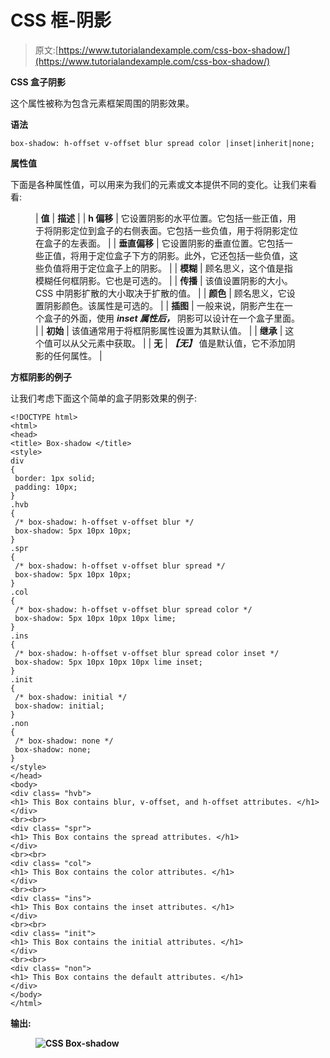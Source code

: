 # CSS 框-阴影

> 原文:[https://www.tutorialandexample.com/css-box-shadow/](https://www.tutorialandexample.com/css-box-shadow/)

**CSS 盒子阴影**

这个属性被称为包含元素框架周围的阴影效果。

**语法**

```
box-shadow: h-offset v-offset blur spread color |inset|inherit|none;
```

**属性值**

下面是各种属性值，可以用来为我们的元素或文本提供不同的变化。让我们来看看:

<figure class="wp-block-table">

| **值** | **描述** |
| **h 偏移** | 它设置阴影的水平位置。它包括一些正值，用于将阴影定位到盒子的右侧表面。它包括一些负值，用于将阴影定位在盒子的左表面。 |
| **垂直偏移** | 它设置阴影的垂直位置。它包括一些正值，将用于定位盒子下方的阴影。此外，它还包括一些负值，这些负值将用于定位盒子上的阴影。 |
| **模糊** | 顾名思义，这个值是指模糊任何框阴影。它也是可选的。 |
| **传播** | 该值设置阴影的大小。CSS 中阴影扩散的大小取决于扩散的值。 |
| **颜色** | 顾名思义，它设置阴影颜色。该属性是可选的。 |
| **插图** | 一般来说，阴影产生在一个盒子的外面，使用 ***inset 属性后，*** 阴影可以设计在一个盒子里面。 |
| **初始** | 该值通常用于将框阴影属性设置为其默认值。 |
| **继承** | 这个值可以从父元素中获取。 |
| **无** | ***【无】*** 值是默认值，它不添加阴影的任何属性。 |

</figure>

**方框阴影的例子**

让我们考虑下面这个简单的盒子阴影效果的例子:

```
<!DOCTYPE html>
<html>
<head>
<title> Box-shadow </title>
<style>
div
{
 border: 1px solid;
 padding: 10px;
}
.hvb
{
 /* box-shadow: h-offset v-offset blur */
 box-shadow: 5px 10px 10px;
}
.spr
{
 /* box-shadow: h-offset v-offset blur spread */
 box-shadow: 5px 10px 10px;
}
.col
{
 /* box-shadow: h-offset v-offset blur spread color */
 box-shadow: 5px 10px 10px 10px lime;
}
.ins
{
 /* box-shadow: h-offset v-offset blur spread color inset */
 box-shadow: 5px 10px 10px 10px lime inset;
}
.init
{
 /* box-shadow: initial */
 box-shadow: initial;
}
.non
{
 /* box-shadow: none */
 box-shadow: none;
}
</style>
</head>
<body>
<div class= "hvb">
<h1> This Box contains blur, v-offset, and h-offset attributes. </h1>
</div>
<br><br>
<div class= "spr">
<h1> This Box contains the spread attributes. </h1>
</div>
<br><br>
<div class= "col">
<h1> This Box contains the color attributes. </h1>
</div>
<br><br>
<div class= "ins">
<h1> This Box contains the inset attributes. </h1>
</div>
<br><br>
<div class= "init">
<h1> This Box contains the initial attributes. </h1>
</div>
<br><br>
<div class= "non">
<h1> This Box contains the default attributes. </h1>
</div>
</body>
</html>
```

**输出:**

 **<figure class="wp-block-image size-large">![CSS Box-shadow](../Images/1ff6d0ed4cd70c366dbb7d918d12cddd.png)</figure>**